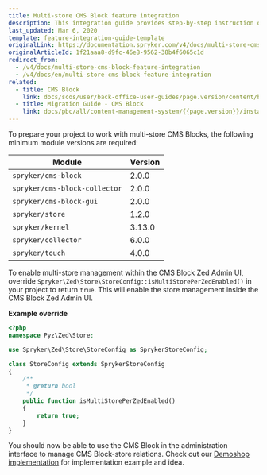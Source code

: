```yaml
---
title: Multi-store CMS Block feature integration
description: This integration guide provides step-by-step instruction on integrating Multi-store CMS Block Feature into your project.
last_updated: Mar 6, 2020
template: feature-integration-guide-template
originalLink: https://documentation.spryker.com/v4/docs/multi-store-cms-block-feature-integration
originalArticleId: 1f21aaa8-d9fc-46e8-9562-38b4f6065c1d
redirect_from:
  - /v4/docs/multi-store-cms-block-feature-integration
  - /v4/docs/en/multi-store-cms-block-feature-integration
related:
  - title: CMS Block
    link: docs/scos/user/back-office-user-guides/page.version/content/blocks/cms-block.html
  - title: Migration Guide - CMS Block
    link: docs/pbc/all/content-management-system/{{page.version}}/install-and-upgrade/upgrade-modules/upgrade-the-cms-moduleblock.html
---
```


To prepare your project to work with multi-store CMS Blocks, the following minimum module versions are required:

| Module| Version |
| --- | --- |
| `spryker/cms-block` | 2.0.0 |
| `spryker/cms-block-collector` | 2.0.0 |
| `spryker/cms-block-gui` | 2.0.0 |
| `spryker/store` | 1.2.0 |
| `spryker/kernel` | 3.13.0 |
| `spryker/collector` | 6.0.0 |
| `spryker/touch` | 4.0.0 |

To enable multi-store management within the CMS Block Zed Admin UI, override `Spryker\Zed\Store\StoreConfig::isMultiStorePerZedEnabled()` in your project to return `true`. 
This will enable the store management inside the CMS Block Zed Admin UI.

**Example override**

```php
<?php
namespace Pyz\Zed\Store;

use Spryker\Zed\Store\StoreConfig as SprykerStoreConfig;

class StoreConfig extends SprykerStoreConfig
{
    /**
     * @return bool
     */
    public function isMultiStorePerZedEnabled()
    {
        return true;
    }
}
```

You should now be able to use the CMS Block in the administration interface to manage CMS Block-store relations.
Check out our [Demoshop implementation](https://github.com/spryker/demoshop) for implementation example and idea.
